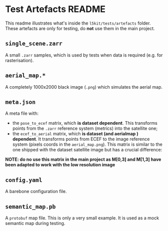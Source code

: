 Test Artefacts README
===
This readme illustrates what's inside the `l5kit/tests/artefacts` folder. These artefacts are only for testing,
do **not** use them in the main project.

## `single_scene.zarr`
A small `.zarr` samples, which is used by tests when data is required (e.g. for rasterisation).

## `aerial_map.*`
A completely 1000x2000 black image (`.png`) which simulates the aerial map.

## `meta.json`
A meta file with:
- the `pose_to_ecef` matrix, which **is dataset dependent**. This transforms points from 
the `.zarr` reference system (metrics) into the satellite one;
- the `ecef_to_aerial` matrix, which **is dataset (and aerialmap ) dependent**. 
It transforms points from ECEF to the image reference system (pixels coords in the `aerial_map.png`). 
This matrix is similar to the one shipped with the dataset satellite image but has a crucial difference:

**NOTE: do no use this matrix in the main project as M[0,3] and M[1,3] have been adapted to work with the low resolution image**

## `config.yaml`
A barebone configuration file.

## `semantic_map.pb`
A `protobuf` map file. This is only a very small example. It is used as a mock semantic map
during testing.
